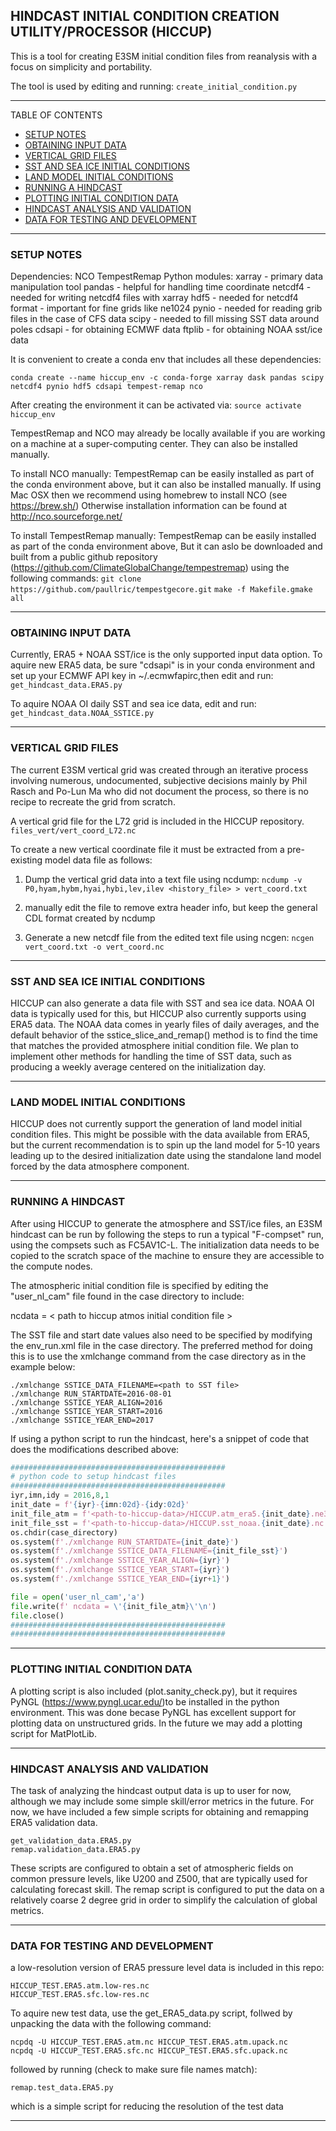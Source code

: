 ## HINDCAST INITIAL CONDITION CREATION UTILITY/PROCESSOR (HICCUP)

This is a tool for creating E3SM initial condition files from reanalysis with 
a focus on simplicity and portability.

The tool is used by editing and running:
  ```create_initial_condition.py```

--------------------------------------------------------------------------------

TABLE OF CONTENTS
  - [SETUP NOTES](#setup-notes)
  - [OBTAINING INPUT DATA](#obtaining-input-data)
  - [VERTICAL GRID FILES](#vertical-grid-files)
  - [SST AND SEA ICE INITIAL CONDITIONS](#sst-and-sea-ice-initial-conditions)
  - [LAND MODEL INITIAL CONDITIONS](#land-model-initial-conditions)
  - [RUNNING A HINDCAST](#running-a-hindcast)
  - [PLOTTING INITIAL CONDITION DATA](#plotting-initial-condition-data)
  - [HINDCAST ANALYSIS AND VALIDATION](#hindcast-analysis-and-validation)
  - [DATA FOR TESTING AND DEVELOPMENT](#data-for-testing-and-development)

--------------------------------------------------------------------------------

### SETUP NOTES

Dependencies:
  NCO
  TempestRemap
  Python modules:
    xarray  - primary data manipulation tool
    pandas  - helpful for handling time coordinate
    netcdf4 - needed for writing netcdf4 files with xarray
    hdf5    - needed for netcdf4 format - important for fine grids like ne1024
    pynio   - needed for reading grib files in the case of CFS data
    scipy   - needed to fill missing SST data around poles
    cdsapi  - for obtaining ECMWF data
    ftplib  - for obtaining NOAA sst/ice data

It is convenient to create a conda env that includes all these dependencies:
  ```
  conda create --name hiccup_env -c conda-forge xarray dask pandas scipy netcdf4 pynio hdf5 cdsapi tempest-remap nco   
  ```

After creating the environment it can be activated via:
  ```source activate hiccup_env```

TempestRemap and NCO may already be locally available if you are working on 
a machine at a super-computing center. They can also be installed manually.

To install NCO manually:
  TempestRemap can be easily installed as part of the conda environment above,
  but it can also be installed manually. If using Mac OSX then we recommend 
  using homebrew to install NCO (see https://brew.sh/)
  Otherwise installation information can be found at http://nco.sourceforge.net/

To install TempestRemap manually:
  TempestRemap can be easily installed as part of the conda environment above,
  But it can aslo be downloaded and built from a public github repository
  (https://github.com/ClimateGlobalChange/tempestremap)
  using the following commands:
    ```git clone https://github.com/paullric/tempestgecore.git```
    <edit the Makefile to customize the NetCDF paths>
    ```make -f Makefile.gmake all```

--------------------------------------------------------------------------------

### OBTAINING INPUT DATA

Currently, ERA5 + NOAA SST/ice is the only supported input data option.
To aquire new ERA5 data, be sure "cdsapi" is in your conda environment
and set up your ECMWF API key in ~/.ecmwfapirc,then edit and run:
  ```get_hindcast_data.ERA5.py```

To aquire NOAA OI daily SST and sea ice data, edit and run:
  ```get_hindcast_data.NOAA_SSTICE.py```

--------------------------------------------------------------------------------

### VERTICAL GRID FILES

The current E3SM vertical grid was created through an iterative process 
involving numerous, undocumented, subjective decisions mainly by Phil Rasch 
and Po-Lun Ma who did not document the process, so there is no recipe to 
recreate the grid from scratch. 

A vertical grid file for the L72 grid is included in the HICCUP repository.
  ```files_vert/vert_coord_L72.nc```

To create a new vertical coordinate file it must be extracted from a 
pre-existing model data file as follows:

  1. Dump the vertical grid data into a text file using ncdump:
     ```ncdump -v P0,hyam,hybm,hyai,hybi,lev,ilev <history_file> > vert_coord.txt```

  2. manually edit the file to remove extra header info,
     but keep the general CDL format created by ncdump

  3. Generate a new netcdf file from the edited text file using ncgen:
     ```ncgen vert_coord.txt -o vert_coord.nc```

--------------------------------------------------------------------------------

### SST AND SEA ICE INITIAL CONDITIONS

HICCUP can also generate a data file with SST and sea ice data. NOAA OI data is
typically used for this, but HICCUP also currently supports using ERA5 data. 
The NOAA data comes in yearly files of daily averages, and the default behavior 
of the sstice_slice_and_remap() method is to find the time that matches the 
provided atmosphere initial condition file. We plan to implement other methods
for handling the time of SST data, such as producing a weekly average centered 
on the initialization day. 

--------------------------------------------------------------------------------

### LAND MODEL INITIAL CONDITIONS

HICCUP does not currently support the generation of land model initial condition
files. This might be possible with the data available from ERA5, but the current
recommendation is to spin up the land model for 5-10 years leading up to the 
desired initialization date using the standalone land model forced by the data
atmosphere component. 

--------------------------------------------------------------------------------

### RUNNING A HINDCAST

After using HICCUP to generate the atmosphere and SST/ice files, an E3SM 
hindcast can be run by following the steps to run a typical "F-compset" run, 
using the compsets such as FC5AV1C-L. The initialization data needs to be copied 
to the scratch space of the machine to ensure they are accessible to the compute 
nodes. 

The atmospheric initial condition file is specified by editing the "user_nl_cam"
file found in the case directory to include:
  
  ncdata = < path to hiccup atmos initial condition file >

The SST file and start date values also need to be specified by modifying the 
env_run.xml file in the case directory. The preferred method for doing this is 
to use the xmlchange command from the case directory as in the example below:

  ```
  ./xmlchange SSTICE_DATA_FILENAME=<path to SST file>
  ./xmlchange RUN_STARTDATE=2016-08-01
  ./xmlchange SSTICE_YEAR_ALIGN=2016
  ./xmlchange SSTICE_YEAR_START=2016
  ./xmlchange SSTICE_YEAR_END=2017
  ```

If using a python script to run the hindcast, here's a snippet of code that 
does the modifications described above:

  ```python
  ################################################
  # python code to setup hindcast files
  ################################################
  iyr,imn,idy = 2016,8,1
  init_date = f'{iyr}-{imn:02d}-{idy:02d}'
  init_file_atm = f'<path-to-hiccup-data>/HICCUP.atm_era5.{init_date}.ne30np4.L72.nc'
  init_file_sst = f'<path-to-hiccup-data>/HICCUP.sst_noaa.{init_date}.nc'
  os.chdir(case_directory)
  os.system(f'./xmlchange RUN_STARTDATE={init_date}')
  os.system(f'./xmlchange SSTICE_DATA_FILENAME={init_file_sst}')
  os.system(f'./xmlchange SSTICE_YEAR_ALIGN={iyr}')
  os.system(f'./xmlchange SSTICE_YEAR_START={iyr}')
  os.system(f'./xmlchange SSTICE_YEAR_END={iyr+1}')

  file = open('user_nl_cam','a') 
  file.write(f' ncdata = \'{init_file_atm}\'\n')
  file.close()
  ################################################
  ################################################
  ```

--------------------------------------------------------------------------------

### PLOTTING INITIAL CONDITION DATA

A plotting script is also included (plot.sanity_check.py), but it requires 
PyNGL (https://www.pyngl.ucar.edu/)to be installed in the python environment.
This was done becase PyNGL has excellent support for plotting data on 
unstructured grids. In the future we may add a plotting script for MatPlotLib.

--------------------------------------------------------------------------------

### HINDCAST ANALYSIS AND VALIDATION

The task of analyzing the hindcast output data is up to user for now, although 
we may include some simple skill/error metrics in the future. For now, we have 
included a few simple scripts for obtaining and remapping ERA5 validation data.
  ```
  get_validation_data.ERA5.py
  remap.validation_data.ERA5.py
  ```

These scripts are configured to obtain a set of atmospheric fields on common 
pressure levels, like U200 and Z500, that are typically used for calculating 
forecast skill. The remap script is configured to put the data on a relatively 
coarse 2 degree grid in order to simplify the calculation of global metrics. 

--------------------------------------------------------------------------------

### DATA FOR TESTING AND DEVELOPMENT

a low-resolution version of ERA5 pressure level data is included in this repo:
  ```
  HICCUP_TEST.ERA5.atm.low-res.nc
  HICCUP_TEST.ERA5.sfc.low-res.nc
  ```
To aquire new test data, use the get_ERA5_data.py script, follwed by unpacking 
the data with the following command:
  ```
  ncpdq -U HICCUP_TEST.ERA5.atm.nc HICCUP_TEST.ERA5.atm.upack.nc
  ncpdq -U HICCUP_TEST.ERA5.sfc.nc HICCUP_TEST.ERA5.sfc.upack.nc
  ```
followed by running (check to make sure file names match):
  ```
  remap.test_data.ERA5.py
  ```
which is a simple script for reducing the resolution of the test data

--------------------------------------------------------------------------------

